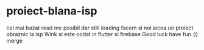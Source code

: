 # proiect-blana-isp
cel mai bazat read me posibil dar still loading
facem si noi aicea un proiect obraznic la isp 
Wink si este codat in flutter si firebase 
Good luck have fun :))
merge